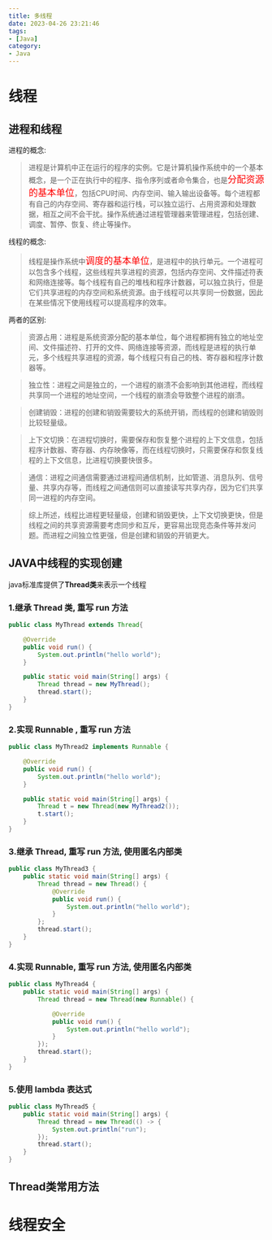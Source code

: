 ```yaml
---
title: 多线程
date: 2023-04-26 23:21:46
tags:
- [Java]
category: 
- Java
---
```


# 线程

## 进程和线程

进程的概念:    
>进程是计算机中正在运行的程序的实例。它是计算机操作系统中的一个基本概念，是一个正在执行中的程序、指令序列或者命令集合，也是<font face = "楷体" color = "red" size = 4>分配资源的基本单位</font>，包括CPU时间、内存空间、输入输出设备等。每个进程都有自己的内存空间、寄存器和运行栈，可以独立运行、占用资源和处理数据，相互之间不会干扰。操作系统通过进程管理器来管理进程，包括创建、调度、暂停、恢复、终止等操作。

线程的概念:    
>线程是操作系统中<font face = "楷体" color = "red" size = 4>调度的基本单位</font>，是进程中的执行单元。一个进程可以包含多个线程，这些线程共享进程的资源，包括内存空间、文件描述符表和网络连接等。每个线程有自己的堆栈和程序计数器，可以独立执行，但是它们共享进程的内存空间和系统资源。由于线程可以共享同一份数据，因此在某些情况下使用线程可以提高程序的效率。

两者的区别:
>资源占用：进程是系统资源分配的基本单位，每个进程都拥有独立的地址空间、文件描述符、打开的文件、网络连接等资源，而线程是进程的执行单元，多个线程共享进程的资源，每个线程只有自己的栈、寄存器和程序计数器等。

>独立性：进程之间是独立的，一个进程的崩溃不会影响到其他进程，而线程共享同一个进程的地址空间，一个线程的崩溃会导致整个进程的崩溃。

>创建销毁：进程的创建和销毁需要较大的系统开销，而线程的创建和销毁则比较轻量级。

>上下文切换：在进程切换时，需要保存和恢复整个进程的上下文信息，包括程序计数器、寄存器、内存映像等，而在线程切换时，只需要保存和恢复线程的上下文信息，比进程切换要快很多。

>通信：进程之间通信需要通过进程间通信机制，比如管道、消息队列、信号量、共享内存等，而线程之间通信则可以直接读写共享内存，因为它们共享同一进程的内存空间。

>综上所述，线程比进程更轻量级，创建和销毁更快，上下文切换更快，但是线程之间的共享资源需要考虑同步和互斥，更容易出现竞态条件等并发问题。而进程之间独立性更强，但是创建和销毁的开销更大。

## JAVA中线程的实现创建

java标准库提供了**Thread类**来表示一个线程    

### 1.继承 Thread 类, 重写 run 方法
~~~java
public class MyThread extends Thread{

    @Override
    public void run() {
        System.out.println("hello world");
    }

    public static void main(String[] args) {
        Thread thread = new MyThread();
        thread.start();
    }
}
~~~
### 2.实现 Runnable , 重写 run 方法
~~~java
public class MyThread2 implements Runnable {

    @Override
    public void run() {
        System.out.println("hello world");
    }

    public static void main(String[] args) {
        Thread t = new Thread(new MyThread2());
        t.start();
    }
}
~~~
### 3.继承 Thread, 重写 run 方法, 使用匿名内部类
~~~java
public class MyThread3 {
    public static void main(String[] args) {
        Thread thread = new Thread() {
            @Override
            public void run() {
                System.out.println("hello world"); 
            }
        };
        thread.start();
    }
}
~~~
### 4.实现 Runnable, 重写 run 方法, 使用匿名内部类
~~~java
public class MyThread4 {
    public static void main(String[] args) {
        Thread thread = new Thread(new Runnable() {

            @Override
            public void run() {
                System.out.println("hello world"); 
            }
        });
        thread.start();
    }
}
~~~
### 5.使用 lambda 表达式
~~~java
public class MyThread5 {
    public static void main(String[] args) {
        Thread thread = new Thread(() -> {
            System.out.println("run");
        });
        thread.start();
    }
}
~~~

## Thread类常用方法

>


# 线程安全

